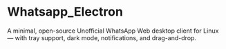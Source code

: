 # Whatsapp_Electron
A minimal, open-source Unofficial WhatsApp Web desktop client for Linux — with tray support, dark mode, notifications, and drag-and-drop.
